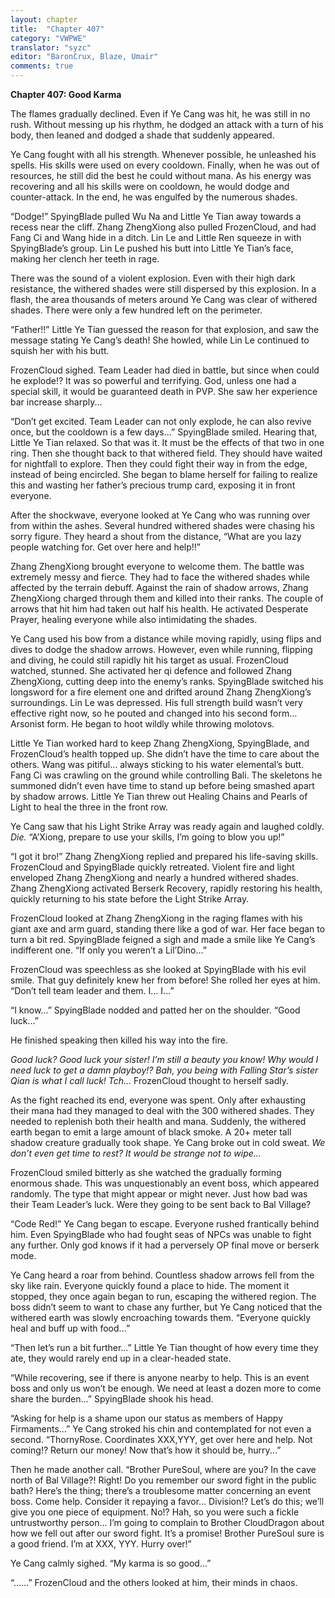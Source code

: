 ```yaml
---
layout: chapter
title:  "Chapter 407"
category: "VWPWE"
translator: "syzc"
editor: "BaronCrux, Blaze, Umair"
comments: true
---
```


**Chapter 407: Good Karma**

The flames gradually declined. Even if Ye Cang was hit, he was still in no rush. Without messing up his rhythm, he dodged an attack with a turn of his body, then leaned and dodged a shade that suddenly appeared.

Ye Cang fought with all his strength. Whenever possible, he unleashed his spells. His skills were used on every cooldown. Finally, when he was out of resources, he still did the best he could without mana. As his energy was recovering and all his skills were on cooldown, he would dodge and counter-attack. In the end, he was engulfed by the numerous shades.

“Dodge!” SpyingBlade pulled Wu Na and Little Ye Tian away towards a recess near the cliff. Zhang ZhengXiong also pulled FrozenCloud, and had Fang Ci and Wang hide in a ditch. Lin Le and Little Ren squeeze in with SpyingBlade’s group. Lin Le pushed his butt into Little Ye Tian’s face, making her clench her teeth in rage.

There was the sound of a violent explosion. Even with their high dark resistance, the withered shades were still dispersed by this explosion. In a flash, the area thousands of meters around Ye Cang was clear of withered shades. There were only a few hundred left on the perimeter.

“Father!!” Little Ye Tian guessed the reason for that explosion, and saw the message stating Ye Cang’s death! She howled, while Lin Le continued to squish her with his butt.

FrozenCloud sighed. Team Leader had died in battle, but since when could he explode!? It was so powerful and terrifying. God, unless one had a special skill, it would be guaranteed death in PVP. She saw her experience bar increase sharply...

“Don’t get excited. Team Leader can not only explode, he can also revive once, but the cooldown is a few days...” SpyingBlade smiled. Hearing that, Little Ye Tian relaxed. So that was it. It must be the effects of that two in one ring. Then she thought back to that withered field. They should have waited for nightfall to explore. Then they could fight their way in from the edge, instead of being encircled. She began to blame herself for failing to realize this and wasting her father’s precious trump card, exposing it in front everyone.

After the shockwave, everyone looked at Ye Cang who was running over from within the ashes. Several hundred withered shades were chasing his sorry figure. They heard a shout from the distance, “What are you lazy people watching for. Get over here and help!!”

Zhang ZhengXiong brought everyone to welcome them. The battle was extremely messy and fierce. They had to face the withered shades while affected by the terrain debuff. Against the rain of shadow arrows, Zhang ZhengXiong charged through them and killed into their ranks. The couple of arrows that hit him had taken out half his health. He activated Desperate Prayer, healing everyone while also intimidating the shades.

Ye Cang used his bow from a distance while moving rapidly, using flips and dives to dodge the shadow arrows. However, even while running, flipping and diving, he could still rapidly hit his target as usual. FrozenCloud watched, stunned. She activated her qi defence and followed Zhang ZhengXiong, cutting deep into the enemy’s ranks. SpyingBlade switched his longsword for a fire element one and drifted around Zhang ZhengXiong’s surroundings. Lin Le was depressed. His full strength build wasn’t very effective right now, so he pouted and changed into his second form… Arsonist form. He began to hoot wildly while throwing molotovs.

Little Ye Tian worked hard to keep Zhang ZhengXiong, SpyingBlade, and FrozenCloud’s health topped up. She didn’t have the time to care about the others. Wang was pitiful… always sticking to his water elemental’s butt. Fang Ci was crawling on the ground while controlling Bali. The skeletons he summoned didn’t even have time to stand up before being smashed apart by shadow arrows. Little Ye Tian threw out Healing Chains and Pearls of Light to heal the three in the front row.

Ye Cang saw that his Light Strike Array was ready again and laughed coldly. *Die.* “A’Xiong, prepare to use your skills, I’m going to blow you up!”

“I got it bro!” Zhang ZhengXiong replied and prepared his life-saving skills. FrozenCloud and SpyingBlade quickly retreated. Violent fire and light enveloped Zhang ZhengXiong and nearly a hundred withered shades. Zhang ZhengXiong activated Berserk Recovery, rapidly restoring his health, quickly returning to his state before the Light Strike Array. 

FrozenCloud looked at Zhang ZhengXiong in the raging flames with his giant axe and arm guard, standing there like a god of war. Her face began to turn a bit red. SpyingBlade feigned a sigh and made a smile like Ye Cang’s indifferent one. “If only you weren’t a Lil’Dino...”

FrozenCloud was speechless as she looked at SpyingBlade with his evil smile. That guy definitely knew her from before! She rolled her eyes at him. “Don’t tell team leader and them. I… I...” 

“I know...” SpyingBlade nodded and patted her on the shoulder. “Good luck...”

He finished speaking then killed his way into the fire.

*Good luck? Good luck your sister! I’m still a beauty you know! Why would I need luck to get a damn playboy!? Bah, you being with Falling Star’s sister Qian is what I call luck! Tch...* FrozenCloud thought to herself sadly.

As the fight reached its end, everyone was spent. Only after exhausting their mana had they managed to deal with the 300 withered shades. They needed to replenish both their health and mana. Suddenly, the withered earth began to emit a large amount of black smoke. A 20+ meter tall shadow creature gradually took shape. Ye Cang broke out in cold sweat. *We don’t even get time to rest? It would be strange not to wipe...*

FrozenCloud smiled bitterly as she watched the gradually forming enormous shade. This was unquestionably an event boss, which appeared randomly. The type that might appear or might never. Just how bad was their Team Leader’s luck. Were they going to be sent back to Bal Village?

“Code Red!” Ye Cang began to escape. Everyone rushed frantically behind him. Even SpyingBlade who had fought seas of NPCs was unable to fight any further. Only god knows if it had a perversely OP final move or berserk mode.

Ye Cang heard a roar from behind. Countless shadow arrows fell from the sky like rain. Everyone quickly found a place to hide. The moment it stopped, they once again began to run, escaping the withered region. The boss didn’t seem to want to chase any further, but Ye Cang noticed that the withered earth was slowly encroaching towards them. “Everyone quickly heal and buff up with food...”

“Then let’s run a bit further...” Little Ye Tian thought of how every time they ate, they would rarely end up in a clear-headed state.

“While recovering, see if there is anyone nearby to help. This is an event boss and only us won’t be enough. We need at least a dozen more to come share the burden...” SpyingBlade shook his head.

“Asking for help is a shame upon our status as members of Happy Firmaments...” Ye Cang stroked his chin and contemplated for not even a second. “ThornyRose. Coordinates XXX,YYY, get over here and help. Not coming!? Return our money! Now that’s how it should be, hurry...”

Then he made another call. “Brother PureSoul, where are you? In the cave north of Bal Village?! Right! Do you remember our sword fight in the public bath? Here’s the thing; there’s a troublesome matter concerning an event boss. Come help. Consider it repaying a favor… Division!? Let’s do this; we’ll give you one piece of equipment. No!? Hah, so you were such a fickle untrustworthy person… I’m going to complain to Brother CloudDragon about how we fell out after our sword fight. It’s a promise! Brother PureSoul sure is a good friend. I’m at XXX, YYY. Hurry over!”

Ye Cang calmly sighed. “My karma is so good...”

“......” FrozenCloud and the others looked at him, their minds in chaos.
